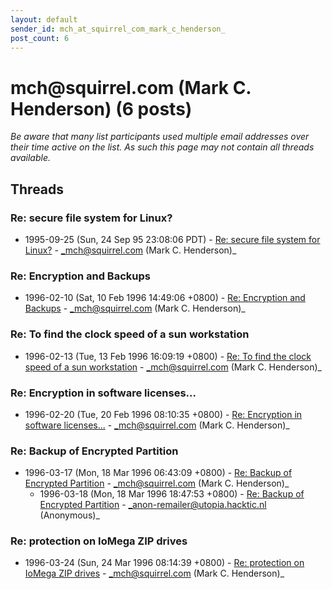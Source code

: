 ```yaml
---
layout: default
sender_id: mch_at_squirrel_com_mark_c_henderson_
post_count: 6
---
```


# mch<span>@</span>squirrel.com (Mark C. Henderson) (6 posts)

_Be aware that many list participants used multiple email addresses over their time active on the list. As such this page may not contain all threads available._

## Threads

### Re: secure file system for Linux?
+ 1995-09-25 (Sun, 24 Sep 95 23:08:06 PDT) - [Re: secure file system for Linux?](/archive/1995/09/bf9df9a5b421919a637baebc5352ade7badfe16c6c3b72d2cc9482ee381cd2dd) - _mch@squirrel.com (Mark C. Henderson)_

### Re: Encryption and Backups
+ 1996-02-10 (Sat, 10 Feb 1996 14:49:06 +0800) - [Re: Encryption and Backups](/archive/1996/02/64c5e2a5593ad4e0ae198c347fb6c4cb43c0ae12777ded5a2143944e66fcc082) - _mch@squirrel.com (Mark C. Henderson)_

### Re: To find the clock speed of a sun workstation
+ 1996-02-13 (Tue, 13 Feb 1996 16:09:19 +0800) - [Re: To find the clock speed of a sun workstation](/archive/1996/02/d2beae5fbc9cc75ef77290b55852d651f3304528fe382ae744216f41318d4f76) - _mch@squirrel.com (Mark C. Henderson)_

### Re: Encryption in software licenses...
+ 1996-02-20 (Tue, 20 Feb 1996 08:10:35 +0800) - [Re: Encryption in software licenses...](/archive/1996/02/8f257c84191e5a3e68ab33087166a7adcec3d5160530b97bc2b4b36ddf552558) - _mch@squirrel.com (Mark C. Henderson)_

### Re: Backup of Encrypted Partition
+ 1996-03-17 (Mon, 18 Mar 1996 06:43:09 +0800) - [Re: Backup of Encrypted Partition](/archive/1996/03/cc2f33f9e2287ac31fadb94e7bd9a2daa74517703ffe7f5aa9678bf1b4f53798) - _mch@squirrel.com (Mark C. Henderson)_
  + 1996-03-18 (Mon, 18 Mar 1996 18:47:53 +0800) - [Re: Backup of Encrypted Partition](/archive/1996/03/340aafc62a5d9a2dda3983f54a383b98c8855021aca7ab7154ae16a1eed56918) - _anon-remailer@utopia.hacktic.nl (Anonymous)_

### Re: protection on IoMega ZIP drives
+ 1996-03-24 (Sun, 24 Mar 1996 08:14:39 +0800) - [Re: protection on IoMega ZIP drives](/archive/1996/03/d8d1cd85af62b9988d56af9a6596d054d54d3c773d848e31cb86340ed9ff8e42) - _mch@squirrel.com (Mark C. Henderson)_

